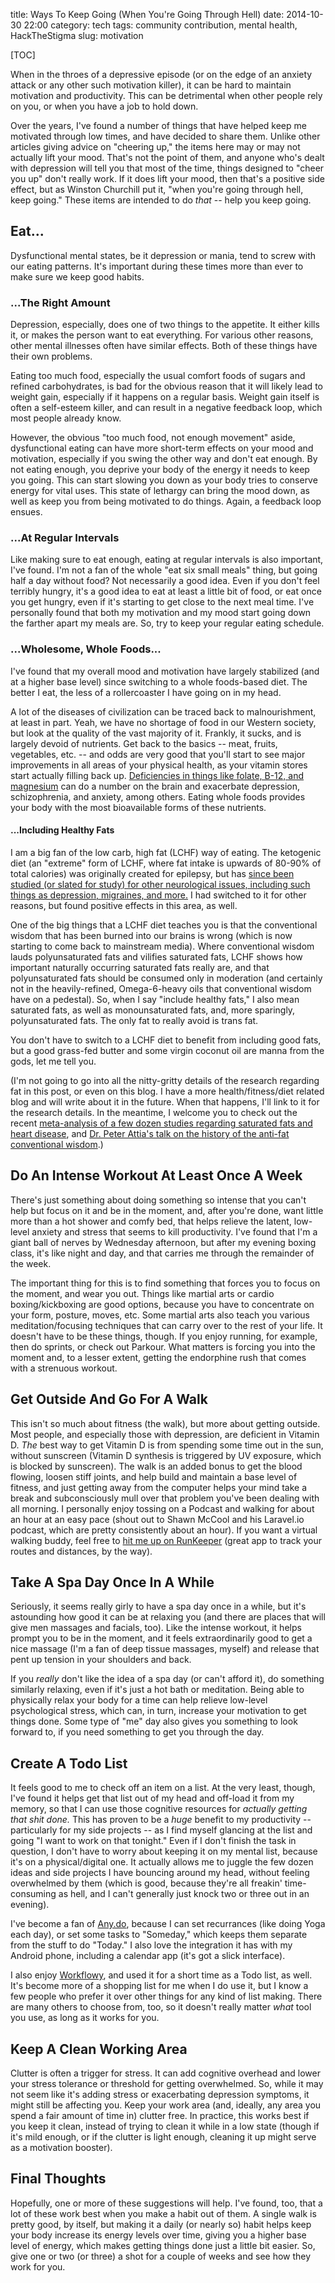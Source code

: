 title: Ways To Keep Going (When You're Going Through Hell)
date: 2014-10-30 22:00
category: tech
tags: community contribution, mental health, HackTheStigma
slug: motivation

[TOC]

When in the throes of a depressive episode (or on the edge of an anxiety attack or any other such motivation killer), it can be hard to maintain motivation and productivity. This can be detrimental when other people rely on you, or when you have a job to hold down.

Over the years, I've found a number of things that have helped keep me motivated through low times, and have decided to share them. Unlike other articles giving advice on "cheering up," the items here may or may not actually lift your mood. That's not the point of them, and anyone who's dealt with depression will tell you that most of the time, things designed to "cheer you up" don't really work. If it does lift your mood, then that's a positive side effect, but as Winston Churchill put it, "when you're going through hell, keep going." These items are intended to do *that* -- help you keep going.
<!-- more -->

## Eat...

Dysfunctional mental states, be it depression or mania, tend to screw with our eating patterns. It's important during these times more than ever to make sure we keep good habits.

### ...The Right Amount

Depression, especially, does one of two things to the appetite. It either kills it, or makes the person want to eat everything. For various other reasons, other mental illnesses often have similar effects. Both of these things have their own problems.

Eating too much food, especially the usual comfort foods of sugars and refined carbohydrates, is bad for the obvious reason that it will likely lead to weight gain, especially if it happens on a regular basis. Weight gain itself is often a self-esteem killer, and can result in a negative feedback loop, which most people already know.

However, the obvious "too much food, not enough movement" aside, dysfunctional eating can have more short-term effects on your mood and motivation, especially if you swing the other way and don't eat enough. By not eating enough, you deprive your body of the energy it needs to keep you going. This can start slowing you down as your body tries to conserve energy for vital uses. This state of lethargy can bring the mood down, as well as keep you from being motivated to do things. Again, a feedback loop ensues.

### ...At Regular Intervals

Like making sure to eat enough, eating at regular intervals is also important, I've found. I'm not a fan of the whole "eat six small meals" thing, but going half a day without food? Not necessarily a good idea. Even if you don't feel terribly hungry, it's a good idea to eat at least a little bit of food, or eat once you get hungry, even if it's starting to get close to the next meal time. I've personally found that both my motivation and my mood start going down the farther apart my meals are. So, try to keep your regular eating schedule.

### ...Wholesome, Whole Foods...

I've found that my overall mood and motivation have largely stabilized (and at a higher base level) since switching to a whole foods-based diet. The better I eat, the less of a rollercoaster I have going on in my head.

A lot of the diseases of civilization can be traced back to malnourishment, at least in part. Yeah, we have no shortage of food in our Western society, but look at the quality of the vast majority of it. Frankly, it sucks, and is largely devoid of nutrients. Get back to the basics -- meat, fruits, vegetables, etc. -- and odds are very good that you'll start to see major improvements in all areas of your physical health, as your vitamin stores start actually filling back up. [Deficiencies in things like folate, B-12, and magnesium](http://www.ncbi.nlm.nih.gov/pmc/articles/PMC2738337/) can do a number on the brain and exacerbate depression, schizophrenia, and anxiety, among others. Eating whole foods provides your body with the most bioavailable forms of these nutrients.

#### ...Including Healthy Fats

I am a big fan of the low carb, high fat (LCHF) way of eating. The ketogenic diet (an "extreme" form of LCHF, where fat intake is upwards of 80-90% of total calories) was originally created for epilepsy, but has [since been studied (or slated for study) for other neurological issues, including such things as depression, migraines, and more.](http://www.ncbi.nlm.nih.gov/pmc/articles/PMC3321471/) I had switched to it for other reasons, but found positive effects in this area, as well.

One of the big things that a LCHF diet teaches you is that the conventional wisdom that has been burned into our brains is wrong (which is now starting to come back to mainstream media). Where conventional wisdom lauds polyunsaturated fats and vilifies saturated fats, LCHF shows how important naturally occurring saturated fats really are, and that polyunsaturated fats should be consumed only in moderation (and certainly not in the heavily-refined, Omega-6-heavy oils that conventional wisdom have on a pedestal). So, when I say "include healthy fats," I also mean saturated fats, as well as monounsaturated fats, and, more sparingly, polyunsaturated fats. The only fat to really avoid is trans fat.

You don't have to switch to a LCHF diet to benefit from including good fats, but a good grass-fed butter and some virgin coconut oil are manna from the gods, let me tell you.

(I'm not going to go into all the nitty-gritty details of the research regarding fat in this post, or even on this blog. I have a more health/fitness/diet related blog and will write about it in the future. When that happens, I'll link to it for the research details. In the meantime, I welcome you to check out the recent [meta-analysis of a few dozen studies regarding saturated fats and heart disease](http://annals.org/article.aspx?articleid=1846638&resultClick=3), and [Dr. Peter Attia's talk on the history of the anti-fat conventional wisdom](http://vimeo.com/45485034).)

## Do An Intense Workout At Least Once A Week

There's just something about doing something so intense that you can't help but focus on it and be in the moment, and, after you're done, want little more than a hot shower and comfy bed, that helps relieve the latent, low-level anxiety and stress that seems to kill productivity. I've found that I'm a giant ball of nerves by Wednesday afternoon, but after my evening boxing class, it's like night and day, and that carries me through the remainder of the week.

The important thing for this is to find something that forces you to focus on the moment, and wear you out. Things like martial arts or cardio boxing/kickboxing are good options, because you have to concentrate on your form, posture, moves, etc. Some martial arts also teach you various meditation/focusing techniques that can carry over to the rest of your life. It doesn't have to be these things, though. If you enjoy running, for example, then do sprints, or check out Parkour. What matters is forcing you into the moment and, to a lesser extent, getting the endorphine rush that comes with a strenuous workout.

## Get Outside And Go For A Walk

This isn't so much about fitness (the walk), but more about getting outside. Most people, and especially those with depression, are deficient in Vitamin D. *The* best way to get Vitamin D is from spending some time out in the sun, without sunscreen (Vitamin D synthesis is triggered by UV exposure, which is blocked by sunscreen). The walk is an added bonus to get the blood flowing, loosen stiff joints, and help build and maintain a base level of fitness, and just getting away from the computer helps your mind take a break and subconsciously mull over that problem you've been dealing with all morning. I personally enjoy tossing on a Podcast and walking for about an hour at an easy pace (shout out to Shawn McCool and his Laravel.io podcast, which are pretty consistently about an hour). If you want a virtual walking buddy, feel free to [hit me up on RunKeeper](http://runkeeper.com/user/gordondev) (great app to track your routes and distances, by the way).

## Take A Spa Day Once In A While

Seriously, it seems really girly to have a spa day once in a while, but it's astounding how good it can be at relaxing you (and there are places that will give men massages and facials, too). Like the intense workout, it helps prompt you to be in the moment, and it feels extraordinarily good to get a nice massage (I'm a fan of deep tissue massages, myself) and release that pent up tension in your shoulders and back.

If you *really* don't like the idea of a spa day (or can't afford it), do something similarly relaxing, even if it's just a hot bath or meditation. Being able to physically relax your body for a time can help relieve low-level psychological stress, which can, in turn, increase your motivation to get things done. Some type of "me" day also gives you something to look forward to, if you need something to get you through the day.

## Create A Todo List

It feels good to me to check off an item on a list. At the very least, though, I've found it helps get that list out of my head and off-load it from my memory, so that I can use those cognitive resources for *actually getting that shit done.* This has proven to be a *huge* benefit to my productivity -- particularly for my side projects -- as I find myself glancing at the list and going "I want to work on that tonight." Even if I don't finish the task in question, I don't have to worry about keeping it on my mental list, because it's on a physical/digital one. It actually allows me to juggle the few dozen ideas and side projects I have bouncing around my head, without feeling overwhelmed by them (which is good, because they're all freakin' time-consuming as hell, and I can't generally just knock two or three out in an evening).

I've become a fan of [Any.do](http://www.any.do/), because I can set recurrances (like doing Yoga each day), or set some tasks to "Someday," which keeps them separate from the stuff to do "Today." I also love the integration it has with my Android phone, including a calendar app (it's got a slick interface).

I also enjoy [Workflowy](https://workflowy.com/), and used it for a short time as a Todo list, as well. It's become more of a shopping list for me when I do use it, but I know a few people who prefer it over other things for any kind of list making. There are many others to choose from, too, so it doesn't really matter *what* tool you use, as long as it works for you.

## Keep A Clean Working Area

Clutter is often a trigger for stress. It can add cognitive overhead and lower your stress tolerance or threshold for getting overwhelmed. So, while it may not seem like it's adding stress or exacerbating depression symptoms, it might still be affecting you. Keep your work area (and, ideally, any area you spend a fair amount of time in) clutter free. In practice, this works best if you keep it clean, instead of trying to clean it while in a low state (though if it's mild enough, or if the clutter is light enough, cleaning it up might serve as a motivation booster).

## Final Thoughts

Hopefully, one or more of these suggestions will help. I've found, too, that a lot of these work best when you make a habit out of them. A single walk is pretty good, by itself, but making it a daily (or nearly so) habit helps keep your body increase its energy levels over time, giving you a higher base level of energy, which makes getting things done just a little bit easier. So, give one or two (or three) a shot for a couple of weeks and see how they work for you.
